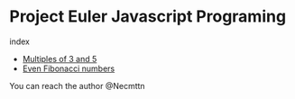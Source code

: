# Project Euler Javascript Programing

index

- [Multiples of 3 and 5](../01-Multiples-of-3-and-5)
- [Even Fibonacci numbers](../02-Even-Fibonacci-numbers)

You can reach the author @Necmttn
